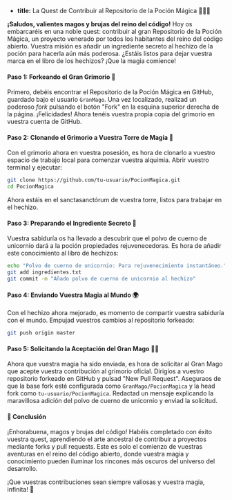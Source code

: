 * **title:** La Quest de Contribuir al Repositorio de la Poción Mágica 🧙‍♂️🍵

**¡Saludos, valientes magos y brujas del reino del código!** Hoy os embarcaréis en una noble quest: contribuir al gran Repositorio de la Poción Mágica, un proyecto venerado por todos los habitantes del reino del código abierto. Vuestra misión es añadir un ingrediente secreto al hechizo de la poción para hacerla aún más poderosa. ¿Estáis listos para dejar vuestra marca en el libro de los hechizos? ¡Que la magia comience!

#### Paso 1: Forkeando el Gran Grimorio 📖

Primero, debéis encontrar el Repositorio de la Poción Mágica en GitHub, guardado bajo el usuario `GranMago`. Una vez localizado, realizad un poderoso *fork* pulsando el botón "Fork" en la esquina superior derecha de la página. ¡Felicidades! Ahora tenéis vuestra propia copia del grimorio en vuestra cuenta de GitHub.

#### Paso 2: Clonando el Grimorio a Vuestra Torre de Magia 🏰

Con el grimorio ahora en vuestra posesión, es hora de clonarlo a vuestro espacio de trabajo local para comenzar vuestra alquimia. Abrir vuestro terminal y ejecutar:

```bash
git clone https://github.com/tu-usuario/PocionMagica.git
cd PocionMagica
```

Ahora estáis en el sanctasanctórum de vuestra torre, listos para trabajar en el hechizo.

#### Paso 3: Preparando el Ingrediente Secreto 🌟

Vuestra sabiduría os ha llevado a descubrir que el polvo de cuerno de unicornio dará a la poción propiedades rejuvenecedoras. Es hora de añadir este conocimiento al libro de hechizos:

```bash
echo "Polvo de cuerno de unicornio: Para rejuvenecimiento instantáneo." >> ingredientes.txt
git add ingredientes.txt
git commit -m "Añado polvo de cuerno de unicornio al hechizo"
```

#### Paso 4: Enviando Vuestra Magia al Mundo 🌍

Con el hechizo ahora mejorado, es momento de compartir vuestra sabiduría con el mundo. Empujad vuestros cambios al repositorio forkeado:

```bash
git push origin master
```

#### Paso 5: Solicitando la Aceptación del Gran Mago 🧙‍♂️

Ahora que vuestra magia ha sido enviada, es hora de solicitar al Gran Mago que acepte vuestra contribución al grimorio oficial. Dirigíos a vuestro repositorio forkeado en GitHub y pulsad "New Pull Request". Aseguraos de que la base fork esté configurada como `GranMago/PocionMagica` y la head fork como `tu-usuario/PocionMagica`. Redactad un mensaje explicando la maravillosa adición del polvo de cuerno de unicornio y enviad la solicitud.

#### 🤔 Conclusión

¡Enhorabuena, magos y brujas del código! Habéis completado con éxito vuestra quest, aprendiendo el arte ancestral de contribuir a proyectos mediante forks y pull requests. Este es solo el comienzo de vuestras aventuras en el reino del código abierto, donde vuestra magia y conocimiento pueden iluminar los rincones más oscuros del universo del desarrollo.

¡Que vuestras contribuciones sean siempre valiosas y vuestra magia, infinita! 🌌
